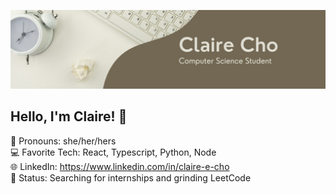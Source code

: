 ![Banner](https://github.com/claireecho/claireecho/blob/main/1712938166576.jpeg?raw=true)
## Hello, I'm Claire! 👋  
👩 Pronouns: she/her/hers  
💻 Favorite Tech: React, Typescript, Python, Node  
🌐 LinkedIn: https://www.linkedin.com/in/claire-e-cho  
🚦 Status: Searching for internships and grinding LeetCode  
<!--
**claireecho/claireecho** is a ✨ _special_ ✨ repository because its `README.md` (this file) appears on your GitHub profile.

Here are some ideas to get you started:

- 🔭 I’m currently working on ...
- 🌱 I’m currently learning ...
- 👯 I’m looking to collaborate on ...
- 🤔 I’m looking for help with ...
- 💬 Ask me about ...
- 📫 How to reach me: ...
- 😄 Pronouns: ...
- ⚡ Fun fact: ...
-->
